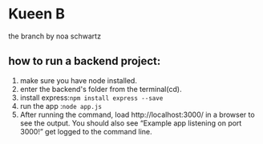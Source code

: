 # Kueen B 
the branch by noa schwartz
## how to run a backend project:
1. make sure you have node installed.
2. enter the backend's folder from the terminal(cd).
3. install express:`npm install express --save`
4. run the app :`node app.js`
5. After running the command, load http://localhost:3000/ in a browser to see the output. You should also see “Example app listening on port 3000!” get logged to the command line.

